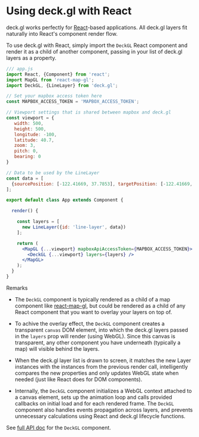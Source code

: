 # Using deck.gl with React

deck.gl works perfectly for [React](https://facebook.github.io/react/)-based applications. All deck.gl layers fit naturally into React's component render flow.

To use deck.gl with React, simply import the `DeckGL` React component and
render it as a child of another component, passing in your list of deck.gl
layers as a property.

```jsx
/// app.js
import React, {Component} from 'react';
import MapGL from 'react-map-gl';
import DeckGL, {LineLayer} from 'deck.gl';

// Set your mapbox access token here
const MAPBOX_ACCESS_TOKEN = 'MAPBOX_ACCESS_TOKEN';

// Viewport settings that is shared between mapbox and deck.gl
const viewport = {
   width: 500,
   height: 500,
   longitude: -100,
   latitude: 40.7,
   zoom: 3,
   pitch: 0,
   bearing: 0
}

// Data to be used by the LineLayer
const data = [
  {sourcePosition: [-122.41669, 37.7853], targetPosition: [-122.41669, 37.781]}
];

export default class App extends Component {

  render() {

    const layers = [
      new LineLayer({id: 'line-layer', data})
    ]; 

    return (
      <MapGL {...viewport} mapboxApiAccessToken={MAPBOX_ACCESS_TOKEN}>
        <DeckGL {...viewport} layers={layers} />
      </MapGL>
    );
  }
}

```

Remarks

* The `DeckGL` component is typically rendered as a child of a
  map component like [react-map-gl](https://uber.github.io/react-map-gl/#/),
  but could be rendered as a child of any React component that you want to
  overlay your layers on top of.

* To achive the overlay effect, the `DeckGL` component creates a transparent
  `canvas` DOM element, into which the deck.gl layers passed in the `layers`
  prop will render (using WebGL). Since this canvas is transparent, any
  other component you have underneath (typically a map) will visible behind
  the layers.

* When the deck.gl layer list is drawn to screen, it matches the new Layer
  instances with the instances from the previous render call, intelligently
  compares the new properties and only updates WebGL state when needed
  (just like React does for DOM components).

* Internally, the `DeckGL` component initializes a WebGL context
  attached to a canvas element, sets up the animation loop and calls provided
  callbacks on initial load and for each rendered frame. The `DeckGL`
  component also handles events propagation across layers, and prevents
  unnecessary calculations using React and deck.gl lifecycle functions.


See [full API doc](/docs/api-reference/deckgl.md) for the `DeckGL` component.
